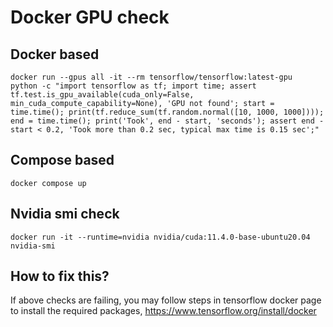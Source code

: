 # Docker GPU check

## Docker based

`docker run --gpus all -it --rm tensorflow/tensorflow:latest-gpu    python -c "import tensorflow as tf;
import time;
assert tf.test.is_gpu_available(cuda_only=False, min_cuda_compute_capability=None), 'GPU not found';
start = time.time();
print(tf.reduce_sum(tf.random.normal([10, 1000, 1000])));
end = time.time();
print('Took', end - start, 'seconds');
assert end - start < 0.2, 'Took more than 0.2 sec, typical max time is 0.15 sec';"`

## Compose based

`docker compose up`

## Nvidia smi check

`docker run -it --runtime=nvidia nvidia/cuda:11.4.0-base-ubuntu20.04 nvidia-smi`

## How to fix this?

If above checks are failing, you may follow steps in tensorflow docker page to install the required packages,
https://www.tensorflow.org/install/docker


